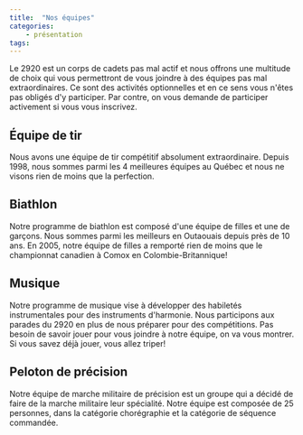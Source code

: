 ```yaml
---
title:  "Nos équipes"  
categories:
    - présentation  
tags:
---
```


Le 2920 est un corps de cadets pas mal actif et nous offrons une multitude de choix qui vous permettront de vous joindre à des équipes pas mal extraordinaires. Ce sont des activités optionnelles et en ce sens vous n'êtes pas obligés d'y participer. Par contre, on vous demande de participer activement si vous vous inscrivez.

## Équipe de tir

Nous avons une équipe de tir compétitif absolument extraordinaire. 
Depuis 1998, nous sommes parmi les 4 meilleures équipes au Québec et nous ne visons rien de moins que la perfection.

## Biathlon

Notre programme de biathlon est composé d'une équipe de filles et une de garçons. Nous sommes parmi les meilleurs en Outaouais depuis près de 10 ans. En 2005, notre équipe de filles a remporté rien de moins que le championnat canadien à Comox en Colombie-Britannique!

## Musique

Notre programme de musique vise à développer des habiletés instrumentales pour des instruments d'harmonie. Nous participons aux parades du 2920 en plus de nous préparer pour des compétitions. Pas besoin de savoir jouer pour vous joindre à notre équipe, on va vous montrer. Si vous savez déjà jouer, vous allez triper!

## Peloton de précision

Notre équipe de marche militaire de précision est un groupe qui a décidé de faire de la marche militaire leur spécialité. Notre équipe est composée de 25 personnes, dans la catégorie chorégraphie et la catégorie de séquence commandée.